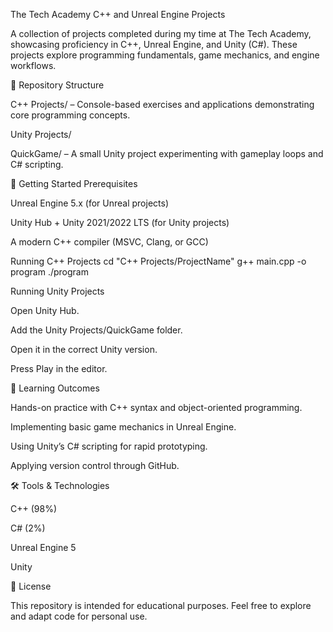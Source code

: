 The Tech Academy C++ and Unreal Engine Projects

A collection of projects completed during my time at The Tech Academy, showcasing proficiency in C++, Unreal Engine, and Unity (C#). These projects explore programming fundamentals, game mechanics, and engine workflows.

📂 Repository Structure

C++ Projects/ – Console-based exercises and applications demonstrating core programming concepts.

Unity Projects/

QuickGame/ – A small Unity project experimenting with gameplay loops and C# scripting.

🚀 Getting Started
Prerequisites

Unreal Engine 5.x (for Unreal projects)

Unity Hub + Unity 2021/2022 LTS (for Unity projects)

A modern C++ compiler (MSVC, Clang, or GCC)

Running C++ Projects
cd "C++ Projects/ProjectName"
g++ main.cpp -o program
./program

Running Unity Projects

Open Unity Hub.

Add the Unity Projects/QuickGame folder.

Open it in the correct Unity version.

Press Play in the editor.

🎯 Learning Outcomes

Hands-on practice with C++ syntax and object-oriented programming.

Implementing basic game mechanics in Unreal Engine.

Using Unity’s C# scripting for rapid prototyping.

Applying version control through GitHub.

🛠️ Tools & Technologies

C++ (98%)

C# (2%)

Unreal Engine 5

Unity

📜 License

This repository is intended for educational purposes. Feel free to explore and adapt code for personal use.
